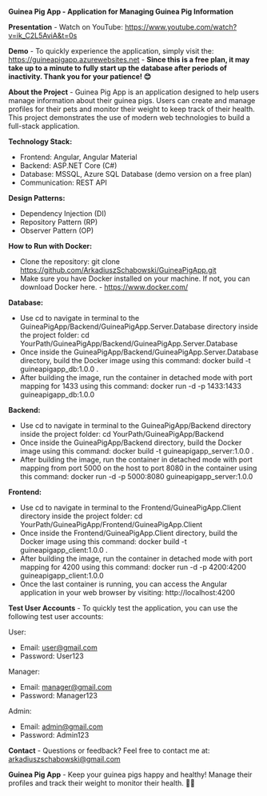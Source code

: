 **Guinea Pig App - Application for Managing Guinea Pig Information**

**Presentation** - Watch on YouTube: https://www.youtube.com/watch?v=ik_C2L5AviA&t=0s

**Demo** - To quickly experience the application, simply visit the: https://guineapigapp.azurewebsites.net - **Since this is a free plan, it may take up to a minute to fully start up the database after periods of inactivity. Thank you for your patience! 😊**


**About the Project** - Guinea Pig App is an application designed to help users manage information about their guinea pigs. Users can create and manage profiles for their pets and monitor their weight to keep track of their health. This project demonstrates the use of modern web technologies to build a full-stack application.

**Technology Stack:**
- Frontend: Angular, Angular Material
- Backend: ASP.NET Core (C#)
- Database: MSSQL, Azure SQL Database (demo version on a free plan)
- Communication: REST API

**Design Patterns:**
- Dependency Injection (DI)
- Repository Pattern (RP)
- Observer Pattern (OP)

**How to Run with Docker:**
- Clone the repository: git clone https://github.com/ArkadiuszSchabowski/GuineaPigApp.git
- Make sure you have Docker installed on your machine. If not, you can download Docker here. - https://www.docker.com/

**Database:**
- Use cd to navigate in terminal to the GuineaPigApp/Backend/GuineaPigApp.Server.Database directory inside the project folder: cd YourPath/GuineaPigApp/Backend/GuineaPigApp.Server.Database
- Once inside the GuineaPigApp/Backend/GuineaPigApp.Server.Database directory, build the Docker image using this command: docker build -t guineapigapp_db:1.0.0 .
- After building the image, run the container in detached mode with port mapping for 1433 using this command: docker run -d -p 1433:1433 guineapigapp_db:1.0.0
  
**Backend:**
- Use cd to navigate in terminal to the GuineaPigApp/Backend directory inside the project folder: cd YourPath/GuineaPigApp/Backend
- Once inside the GuineaPigApp/Backend directory, build the Docker image using this command: docker build -t guineapigapp_server:1.0.0 .
- After building the image, run the container in detached mode with port mapping from port 5000 on the host to port 8080 in the container using this command: docker run -d -p 5000:8080 guineapigapp_server:1.0.0

**Frontend:**
- Use cd to navigate in terminal to the Frontend/GuineaPigApp.Client directory inside the project folder: cd YourPath/GuineaPigApp/Frontend/GuineaPigApp.Client
- Once inside the Frontend/GuineaPigApp.Client directory, build the Docker image using this command: docker build -t guineapigapp_client:1.0.0 .
- After building the image, run the container in detached mode with port mapping for 4200 using this command: docker run -d -p 4200:4200 guineapigapp_client:1.0.0
- Once the last container is running, you can access the Angular application in your web browser by visiting: http://localhost:4200

**Test User Accounts** - To quickly test the application, you can use the following test user accounts:

User:
- Email: user@gmail.com
- Password: User123

Manager:
- Email: manager@gmail.com
- Password: Manager123

Admin:
- Email: admin@gmail.com
- Password: Admin123

**Contact** - Questions or feedback? Feel free to contact me at: arkadiuszschabowski@gmail.com

**Guinea Pig App** - Keep your guinea pigs happy and healthy! Manage their profiles and track their weight to monitor their health. 🐹🎉
